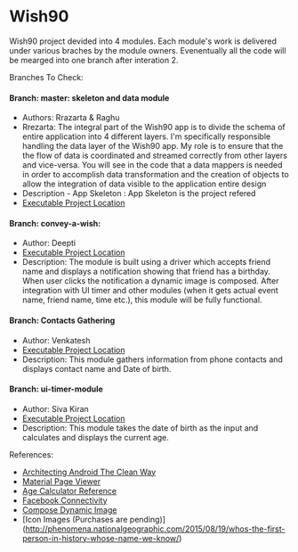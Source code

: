 # Wish90

Wish90 project devided into 4 modules. Each module's work is delivered under various braches by the module owners. 
Evenentually all the code will be mearged into one branch after interation 2. 

Branches To Check:
#### Branch: master: skeleton and data module 
+ Authors: Rrazarta & Raghu
+ Rrezarta: The integral part of the Wish90 app is to divide the schema of entire application into 4 different layers. I'm specifically responsible handling the data layer of the Wish90 app. My role is to ensure that the the flow of data is coordinated and streamed correctly from other layers and vice-versa. You will see in the code that a data mappers is needed in order to accomplish data transformation and the creation of objects to allow the integration of data visible to the application entire design 
+ Description - App Skeleton : App Skeleton is the project refered  
+ [Executable Project Location](https://github.com/visumagic/wish90/tree/master/Wish90App/wish90-android-mvp)

#### Branch: convey-a-wish:  
+ Author: Deepti
+ [Executable Project Location](https://github.com/visumagic/wish90/tree/convey-a-wish-module/Wish90App/android)
+ Description: 
The module is built using a driver which accepts friend name and displays a notification showing that friend has a birthday. When user clicks the notification a dynamic image is composed. After integration with UI timer and other modules (when it gets actual event name, friend name, time etc.), this module will be fully functional. 

#### Branch: Contacts Gathering
+ Author: Venkatesh 
+ [Executable Project Location](https://github.com/visumagic/wish90/tree/contacts-module/Wish90App/android-contacts-app-module/mobile)
+ Description:
This module gathers information from phone contacts and displays contact name and Date of birth.

#### Branch: ui-timer-module
+ Author: Siva Kiran
+ [Executable Project Location](https://github.com/visumagic/wish90/tree/ui-timer-module/Wish90App/agecalculatorapp)
+ Description:
This module takes the date of birth as the input and calculates and displays the current age. 

References:
+ [Architecting Android The Clean Way](http://fernandocejas.com/2014/09/03/architecting-android-the-clean-way/)
+ [Material Page Viewer](https://github.com/florent37/MaterialViewPager)
+ [Age Calculator Reference](http://freeprojectscode.com/android-projects/age-calculator/814/)
+ [Facebook Connectivity](http://stackoverflow.com/questions/6236251/android-get-facebook-friends-list)
+ [Compose Dynamic Image](https://gist.github.com/andrei-mak/8573359)
+ [Icon Images (Purchases are pending)] (http://phenomena.nationalgeographic.com/2015/08/19/whos-the-first-person-in-history-whose-name-we-know/)


